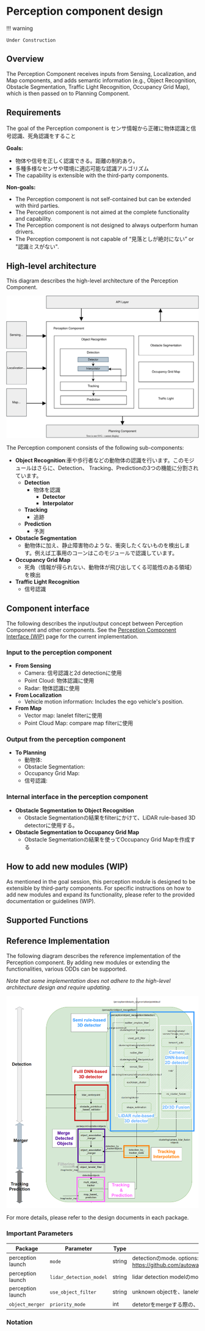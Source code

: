 # Perception component design

!!! warning

    Under Construction

## Overview

The Perception Component receives inputs from Sensing, Localization, and Map components, and adds semantic information (e.g., Object Recognition,  Obstacle Segmentation, Traffic Light Recognition, Occupancy Grid Map), which is then passed on to Planning Component.

## Requirements

The goal of the Perception component is センサ情報から正確に物体認識と信号認識、死角認識をすること

**Goals:**

- 物体や信号を正しく認識できる。距離の制約あり。
- 多種多様なセンサや環境に適応可能な認識アルゴリズム
- The capability is extensible with the third-party components.

**Non-goals:**

- The Perception component is not self-contained but can be extended with third parties.
- The Perception component is not aimed at the complete functionality and capability.
- The Perception component is not designed to always outperform human drivers.
- The Perception component is not capable of “見落としが絶対にない” or "認識ミスがない".

## High-level architecture

This diagram describes the high-level architecture of the Perception Component.

![overall-perception-architecture](image/high-level-perception-diagram.drawio.svg)

The Perception component consists of the following sub-components:

- **Object Recognition**:車や歩行者などの動物体の認識を行います。このモジュールはさらに、Detection、 Tracking、Predictionの3つの機能に分割されています。
  - **Detection**
    - 物体を認識
      - **Detector**
      - **Interpolator**
  - **Tracking**
    - 追跡
  - **Prediction**
    - 予測
- **Obstacle Segmentation**
  - 動物体に加え、静止障害物のような、衝突したくないものを検出します。例えば工事用のコーンはこのモジュールで認識しています。
- **Occupancy Grid Map**
  - 死角（情報が得られない、動物体が飛び出してくる可能性のある領域）を検出
- **Traffic Light Recognition**
  - 信号認識

## Component interface

The following describes the input/output concept between Perception Component and other components. See the [Perception Component Interface (WIP)](../../autoware-interfaces/components/perception.md) page for the current implementation.

### Input to the perception component

- **From Sensing**
  - Camera: 信号認識と2d detectionに使用
  - Point Cloud: 物体認識に使用
  - Radar: 物体認識に使用
- **From Localization**
  - Vehicle motion information: Includes the ego vehicle's position.
- **From Map**
  - Vector map: lanelet filterに使用
  - Point Cloud Map: compare map filterに使用

### Output from the perception component

- **To Planning**
  - 動物体:
  - Obstacle Segmentation:
  - Occupancy Grid Map:
  - 信号認識:

### Internal interface in the perception component

- **Obstacle Segmentation to Object Recognition**
  - Obstacle Segmentationの結果をfilterにかけて、LiDAR rule-based 3D detectorに使用する。
- **Obstacle Segmentation to Occupancy Grid Map**
  - Obstacle Segmentationの結果を使ってOccupancy Grid Mapを作成する

## How to add new modules (WIP)

As mentioned in the goal session, this perception module is designed to be extensible by third-party components. For specific instructions on how to add new modules and expand its functionality, please refer to the provided documentation or guidelines (WIP).

## Supported Functions

## Reference Implementation

The following diagram describes the reference implementation of the Perception component. By adding new modules or extending the functionalities, various ODDs can be supported.

_Note that some implementation does not adhere to the high-level architecture design and require updating._

![reference-implementation](image/perception-diagram.png)

For more details, please refer to the design documents in each package.

### Important Parameters

| Package           | Parameter               | Type   | Description                                                                                                                                                                                                                                            |
| ----------------- | ----------------------- | ------ | ------------------------------------------------------------------------------------------------------------------------------------------------------------------------------------------------------------------------------------------------------ |
| perception launch | `mode`                  | string | detectionのmode. options: `camera_lidar_radar_fusion`, `camera_lidar_fusion`, `lidar_radar_fusion`, `lidar` or `radar` <https://github.com/autowarefoundation/autoware.universe/blob/main/launch/tier4_perception_launch/launch/perception.launch.xml> |
| perception launch | `lidar_detection_model` | string | lidar detection modelのmodel. options: `centerpoint`, `apollo`, `pointpainting`, `clustering`                                                                                                                                                          |
| perception launch | `use_object_filter`     | string | unknown objectを、laneletを用いてfilterするかどうかを決める                                                                                                                                                                                            |
| `object_merger`   | `priority_mode`         | int    | detetorをmergeする際の、detector同士の優先順位を決める `0: Object0, 1: Object1, 2: Confidence`                                                                                                                                                         |

### Notation

